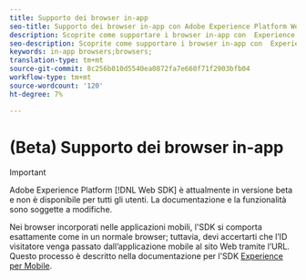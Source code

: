 ```yaml
---
title: Supporto dei browser in-app
seo-title: Supporto dei browser in-app con Adobe Experience Platform Web SDK
description: Scoprite come supportare i browser in-app con  Experience Platform Web SDK
seo-description: Scoprite come supportare i browser in-app con  Experience Platform Web SDK
keywords: in-app browsers;browsers;
translation-type: tm+mt
source-git-commit: 8c256b010d5540ea0872fa7e660f71f2903bfb04
workflow-type: tm+mt
source-wordcount: '120'
ht-degree: 7%

---
```



# (Beta) Supporto dei browser in-app

>[!IMPORTANT]
>
>Adobe Experience Platform [!DNL Web SDK] è attualmente in versione beta e non è disponibile per tutti gli utenti. La documentazione e la funzionalità sono soggette a modifiche.

Nei browser incorporati nelle applicazioni mobili, l&#39;SDK si comporta esattamente come in un normale browser; tuttavia, devi accertarti che l’ID visitatore venga passato dall’applicazione mobile al sito Web tramite l’URL. Questo processo è descritto nella documentazione per l&#39;SDK [Experience per Mobile](https://docs.adobe.com/content/help/en/mobile-services/ios/sdk-reference-ios/hybrid-app.html).
